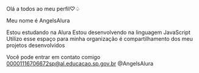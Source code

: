 Olá a todos ao meu perfil♡♤

Meu nome é AngelsAlura

Estou estudando na Alura
Estou desenvolvendo na linguagem JavaScript
Utilizo esse espaço para minha organização é compartilhamento dos meu projetos desenvolvidos

Você pode entrar em contato comigo
00001116706672sp@al.educacao.sp.gov.br
@AngelsAlura
